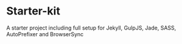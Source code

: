 # Starter-kit
A starter project including full setup for Jekyll, GulpJS, Jade, SASS, AutoPrefixer and BrowserSync
